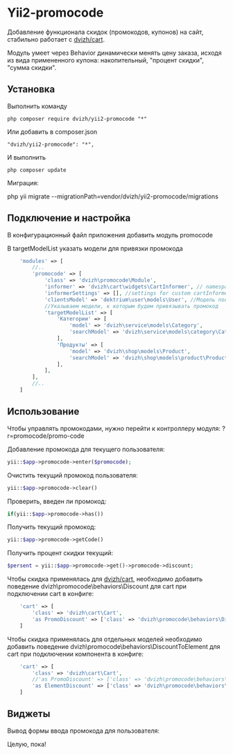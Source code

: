 Yii2-promocode
==========
Добавление функционала скидок (промокодов, купонов) на сайт, стабильно работает с [dvizh/cart](http://github.com/dvizh/yii2-cart).

Модуль умеет через Behavior динамически менять цену заказа, исходя из вида примененного купона: накопительный, "процент скидки", "сумма скидки".

Установка
---------------------------------
Выполнить команду

```
php composer require dvizh/yii2-promocode "*"
```

Или добавить в composer.json

```
"dvizh/yii2-promocode": "*",
```

И выполнить

```
php composer update
```

Миграция:

php yii migrate --migrationPath=vendor/dvizh/yii2-promocode/migrations

Подключение и настройка
---------------------------------
В конфигурационный файл приложения добавить модуль promocode 

В targetModelList указать модели для привязки промокода

```php
    'modules' => [
        //..
        'promocode' => [
            'class' => 'dvizh\promocode\Module',
            'informer' => 'dvizh\cart\widgets\CartInformer', // namespace to custom cartInformer widget
            'informerSettings' => [], //settings for custom cartInformer widget
            'clientsModel' => 'dektrium\user\models\User', //Модель пользователей
            //Указываем модели, к которым будем привязывать промокод
            'targetModelList' => [
                'Категории' => [
                    'model' => 'dvizh\service\models\Category',
                    'searchModel' => 'dvizh\service\models\category\CategorySearch'
                ],
                'Продукты' => [
                    'model' => 'dvizh\shop\models\Product',
                    'searchModel' => 'dvizh\shop\models\product\ProductSearch'
                ],            
            ],
        ],
        //..
    ]
```

Использование
---------------------------------

Чтобы управлять промокодами, нужно перейти к контроллеру модуля: ?r=promocode/promo-code

Добавление промокода для текущего пользователя:
```php
yii::$app->promocode->enter($promocode);
```

Очистить текущий промокод пользователя:
```php
yii::$app->promocode->clear()
```

Проверить, введен ли промокод:
```php
if(yii::$app->promocode->has())
```

Получить текущий промокод:
```php
yii::$app->promocode->getCode()
```

Получить процент скидки текущий:
```php
$persent = yii::$app->promocode->get()->promocode->discount;
```

Чтобы скидка применялась для [dvizh/cart](http://github.com/dvizh/yii2-cart), необходимо добавить поведение dvizh\promocode\behaviors\Discount для cart при подключении cart в конфиге:

```php
    'cart' => [
        'class' => 'dvizh\cart\Cart',
        'as PromoDiscount' => ['class' => 'dvizh\promocode\behaviors\Discount'],
    ]
```

Чтобы скидка применялась для отдельных моделей необходимо добавить поведение dvizh\promocode\behaviors\DiscountToElement для cart при подключении компонента в конфиге:

```php
    'cart' => [
        'class' => 'dvizh\cart\Cart',
        //'as PromoDiscount' => ['class' => 'dvizh\promocode\behaviors\Discount'],
        'as ElementDiscount' => ['class' => 'dvizh\promocode\behaviors\DiscountToElement'],
    ]
```

Виджеты
---------------------------------
Вывод формы ввода промокода для пользователя:
<?=\dvizh\promocode\widgets\Enter::widget();?>

Целую, пока!
